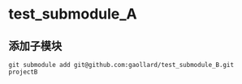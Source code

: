 # test_submodule_A

## 添加子模块
```shell
git submodule add git@github.com:gaollard/test_submodule_B.git  projectB
```

## 